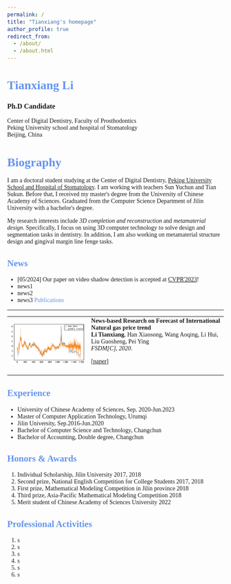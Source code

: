 ```yaml
---
permalink: /
title: "Tianxiang's homepage"
author_profile: true
redirect_from: 
  - /about/
  - /about.html
---
```

<font face=Times>


<font color=CornflowerBlue>Tianxiang Li</font>
======
### Ph.D Candidate 

Center of Digital Dentistry, Faculty of Prosthodontics  
Peking University school and hospital of Stomatology  
Beijing, China

<font color=CornflowerBlue>Biography</font>
======
I am a doctoral student studying at the Center of Digital Dentistry, [Peking University School and Hospital of Stomatology](https://ss.bjmu.edu.cn/). I am working with teachers Sun Yuchun and Tian Sukun. Before that, I received my master's degree from the University of Chinese Academy of Sciences. Graduated from the Computer Science Department of Jilin University with a bachelor's degree.  
  
My research interests include *3D completion and reconstruction* and *metamaterial design*. Specifically, I focus on using 3D computer technology to solve design and segmentation tasks in dentistry. In addition, I am also working on metamaterial structure design and gingival margin line fenge tasks.

<font color=CornflowerBlue>News</font>
------
+   \[05/2024\] Our paper on video shadow detection is accepted at [CVPR'2023](https://cvpr2023.thecvf.com/)!
+   news1
+   news2
+   news3
<font color=CornflowerBlue>Publications</font>
------
<table id="tbPublications">
<tbody><tr><td>
<img src="../images//FSDM.png" width="285px">
</td><td><b>News-based Research on Forecast of International Natural gas price trend</b><br>
<b>Li Tianxiang</b>, Han Xiaosong, Wang Aoqing, Li Hui, Liu Guosheng, Pei Ying<br><em>FSDM[C], 2020.</em><p>
[<a href="https://books.google.com/books?hl=zh-CN&lr=&id=ey4NEAAAQBAJ&oi=fnd&pg=PA194&dq=News-based+Research+on+Forecast+of+International+Natural+gas+price+trend&ots=2maa8AyIH5&sig=_iY4BmQzlqeo-dc7hvejDs3IPGM#v=onepage&q=News-based%20Research%20on%20Forecast%20of%20International%20Natural%20gas%20price%20trend&f=false" target="_blank">paper</a>]
</p></td></tr><tr></tr><tr></tr><tr></tr><tr><td></td>
</table>



<font color=CornflowerBlue>Experience</font>
------
- University of Chinese Academy of Sciences, Sep. 2020-Jun.2023  
- Master of Computer Application Technology, Urumqi  
- Jilin University, Sep.2016-Jun.2020  
- Bachelor of Computer Science and Technology, Changchun  
- Bachelor of Accounting, Double degree, Changchun  

<font color=CornflowerBlue>Honors & Awards</font>
------
1. Individual Scholarship, Jilin University	2017, 2018  
2. Second prize, National English Competition for College Students 2017, 2018  
3. First prize, Mathematical Modeling Competition in Jilin province	2018  
4. Third prize, Asia-Pacific Mathematical Modeling Competition		2018  
5. Merit student of Chinese Academy of Sciences University		2022  

<font color=CornflowerBlue>Professional Activities</font>
------
1. s
2. s
3. s
4. s
5. s
6. s
